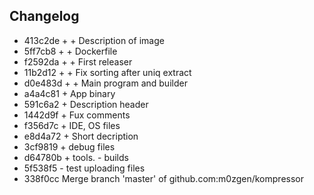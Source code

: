 ## Changelog
* 413c2de + + Description of image
* 5ff7cb8 + + Dockerfile
* f2592da + + First releaser
* 11b2d12 + + Fix sorting after uniq extract
* d0e483d + + Main program and builder
* a4a4c81 + App binary
* 591c6a2 + Description header
* 1442d9f + Fux comments
* f356d7c + IDE, OS files
* e8d4a72 + Short decription
* 3cf9819 + debug files
* d64780b + tools. - builds
* 5f538f5 - test uploading files
* 338f0cc Merge branch 'master' of github.com:m0zgen/kompressor
